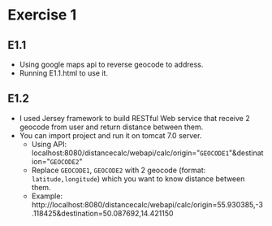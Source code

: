 # Exercise 1

## E1.1
- Using google maps api to reverse geocode to address.
- Running E1.1.html to use it.

## E1.2
- I used Jersey framework to build RESTful Web service that receive 2 geocode from user and return distance between them.
- You can import project and run it on tomcat 7.0 server.
	- Using API: localhost:8080/distancecalc/webapi/calc/origin="`GEOCODE1`"&destination="`GEOCODE2`"
	- Replace `GEOCODE1`, `GEOCODE2` with 2 geocode (format: `latitude,longitude`) which you want to know distance between them.
	- Example: http://localhost:8080/distancecalc/webapi/calc/origin=55.930385,-3.118425&destination=50.087692,14.421150
